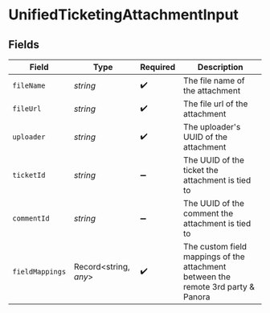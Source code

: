# UnifiedTicketingAttachmentInput


## Fields

| Field                                                                             | Type                                                                              | Required                                                                          | Description                                                                       |
| --------------------------------------------------------------------------------- | --------------------------------------------------------------------------------- | --------------------------------------------------------------------------------- | --------------------------------------------------------------------------------- |
| `fileName`                                                                        | *string*                                                                          | :heavy_check_mark:                                                                | The file name of the attachment                                                   |
| `fileUrl`                                                                         | *string*                                                                          | :heavy_check_mark:                                                                | The file url of the attachment                                                    |
| `uploader`                                                                        | *string*                                                                          | :heavy_check_mark:                                                                | The uploader's UUID of the attachment                                             |
| `ticketId`                                                                        | *string*                                                                          | :heavy_minus_sign:                                                                | The UUID of the ticket the attachment is tied to                                  |
| `commentId`                                                                       | *string*                                                                          | :heavy_minus_sign:                                                                | The UUID of the comment the attachment is tied to                                 |
| `fieldMappings`                                                                   | Record<string, *any*>                                                             | :heavy_check_mark:                                                                | The custom field mappings of the attachment between the remote 3rd party & Panora |
